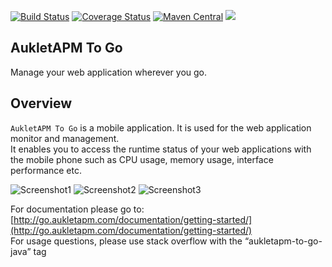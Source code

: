 [![Build Status](https://api.travis-ci.org/aukletapm/aukletapm-to-go.svg?branch=master)](https://travis-ci.org/aukletapm/aukletapm-to-go)
[![Coverage Status](https://codecov.io/gh/aukletapm/aukletapm-to-go/branch/master/graph/badge.svg)](https://codecov.io/gh/aukletapm/aukletapm-to-go/branch/master)
[![Maven Central](https://maven-badges.herokuapp.com/maven-central/com.aukletapm.go/go/badge.svg)](https://maven-badges.herokuapp.com/maven-central/com.aukletapm.go/go)
[![](https://img.shields.io/github/license/aukletapm/aukletapm-to-go.svg)](./LICENSE)


AukletAPM To Go
---

Manage your web application wherever you go.
## Overview

`AukletAPM To Go` is a mobile application. It is used for the web application monitor and management.  
It enables you to access the runtime status of your web applications with the mobile phone such as CPU usage, memory usage, interface performance etc.

![Screenshot1](http://go.aukletapm.com/documentation/img/screenshot1.png)
![Screenshot2](http://go.aukletapm.com/documentation/img/screenshot2.png)
![Screenshot3](http://go.aukletapm.com/documentation/img/screenshot3.png)

For documentation please go to: [http://go.aukletapm.com/documentation/getting-started/](http://go.aukletapm.com/documentation/getting-started/)  
For usage questions, please use stack overflow with the “aukletapm-to-go-java” tag
